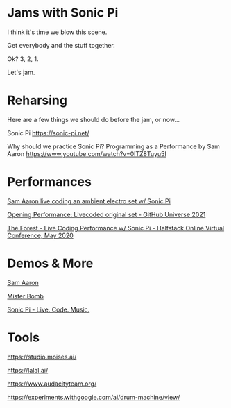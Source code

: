 # Jams with Sonic Pi

I think it's time we blow this scene. 

Get everybody and the stuff together. 

Ok? 3, 2, 1. 

Let's jam.

# Reharsing
Here are a few things we should do before the jam, or now...

Sonic Pi
https://sonic-pi.net/


Why should we practice Sonic Pi?
Programming as a Performance by Sam Aaron
https://www.youtube.com/watch?v=0lTZ8Tuyu5I

# Performances
[Sam Aaron live coding an ambient electro set w/ Sonic Pi](https://www.youtube.com/watch?v=G1m0aX9Lpts&t=409s)

[Opening Performance: Livecoded original set - GitHub Universe 2021](https://www.youtube.com/watch?v=JDxhkdm_t1U)

[The Forest - Live Coding Performance w/ Sonic Pi - Halfstack Online Virtual Conference, May 2020](https://www.youtube.com/watch?v=-vDEIG_kiGk&t=900s)

# Demos & More
[Sam Aaron](https://www.youtube.com/@SamAaron)

[Mister Bomb](https://www.youtube.com/@MrBombMusic)

[Sonic Pi - Live. Code. Music.](https://www.youtube.com/watch?v=suH_goWVBeA&t=53s)

# Tools
https://studio.moises.ai/

https://lalal.ai/

https://www.audacityteam.org/

https://experiments.withgoogle.com/ai/drum-machine/view/


